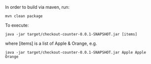 In order to build via maven, run:

    mvn clean package

To execute:

    java -jar target/checkout-counter-0.0.1-SNAPSHOT.jar [items]

where [items] is a list of Apple & Orange, e.g.

    java -jar target/checkout-counter-0.0.1-SNAPSHOT.jar Apple Apple Orange
